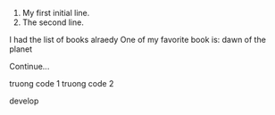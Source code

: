 1. My first initial line.
2. The second line.

I had the list of books alraedy
One of my favorite book is: dawn of the planet

<An unexpected line in my code>

Continue...

truong code 1
truong code 2

develop

